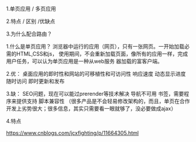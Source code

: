 1.单页应用  /   多页应用

2.特点   /   区别    /优缺点

3.为什么配合路由？



1.什么是单页应用？
浏览器中运行的应用（网页），只有一张网页。一开始加载必需的HTML,CSS和js，
使用期间，不会重新加载页面，像所有的应用一样，完成用户任务，可以认为单页应用是一种从web服务
器加载的富客户端。

2.优：
桌面应用的即时性和网站的可移植性和可访问性
响应速度
动态显示进度
随时访问
即时更新和发布

3.缺：
SEO问题，现在可以能过prerender等技术解决
导航不可用
书签，需要程序来提供支持
脚本兼容性
（很多产品是不会轻易修改架构的，而且，单页在合作开发上劣势很大；很多信息，其实只需要看一眼就够了，没必要做成ajax）


4.特点

https://www.cnblogs.com/jcxfighting/p/11664305.html

